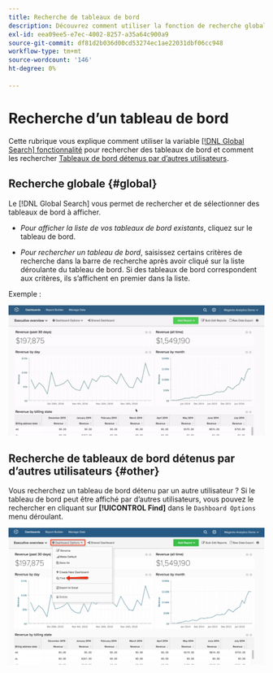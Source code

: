 ```yaml
---
title: Recherche de tableaux de bord
description: Découvrez comment utiliser la fonction de recherche globale pour rechercher des tableaux de bord et comment rechercher des tableaux de bord appartenant à d’autres utilisateurs.
exl-id: eea09ee5-e7ec-4002-8257-a35a64c900a9
source-git-commit: df81d2b036d00cd53274ec1ae22031dbf06cc948
workflow-type: tm+mt
source-wordcount: '146'
ht-degree: 0%

---
```


# Recherche d’un tableau de bord

Cette rubrique vous explique comment utiliser la variable [[!DNL Global Search] fonctionnalité](#global) pour rechercher des tableaux de bord et comment les rechercher [Tableaux de bord détenus par d’autres utilisateurs](#other).

## Recherche globale {#global}

Le [!DNL Global Search] vous permet de rechercher et de sélectionner des tableaux de bord à afficher.

* *Pour afficher la liste de vos tableaux de bord existants*, cliquez sur le tableau de bord.

* *Pour rechercher un tableau de bord*, saisissez certains critères de recherche dans la barre de recherche après avoir cliqué sur la liste déroulante du tableau de bord. Si des tableaux de bord correspondent aux critères, ils s’affichent en premier dans la liste.

Exemple :

![recherche globale dans le tableau de bord](../../assets/dboard-global-search.gif)

## Recherche de tableaux de bord détenus par d’autres utilisateurs {#other}

Vous recherchez un tableau de bord détenu par un autre utilisateur ? Si le tableau de bord peut être affiché par d’autres utilisateurs, vous pouvez le rechercher en cliquant sur **[!UICONTROL Find]** dans le `Dashboard Options` menu déroulant.

![rechercher des tableaux de bord](../../assets/find-dboards-other-owners.png)
